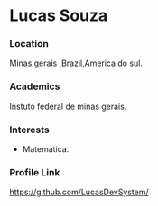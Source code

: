 # Lucas Souza

### Location

Minas gerais ,Brazil,America do sul.

### Academics

Instuto federal de minas gerais.
### Interests

- Matematica.


### Profile Link

https://github.com/LucasDevSystem/

